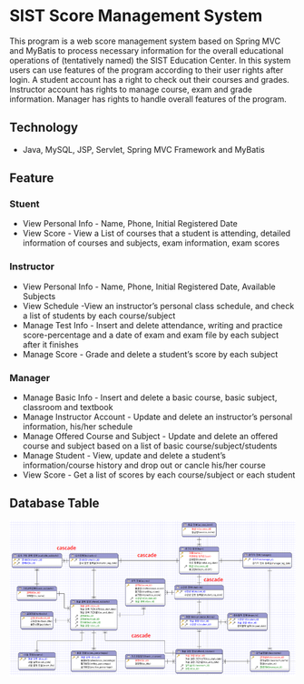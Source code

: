 # SIST Score Management System
This program is a web score management system based on Spring MVC and MyBatis to process necessary information for the overall educational operations of (tentatively named) the SIST Education Center. In this system users can use features of the program according to their user rights after login. A student account has a right to check out their courses and grades. Instructor account has rights to manage course, exam and grade information. Manager has rights to handle overall features of the program.

## Technology
* Java, MySQL, JSP, Servlet, Spring MVC Framework and MyBatis

## Feature
### Stuent
* View Personal Info - Name, Phone, Initial Registered Date
* View Score - View a List of courses that a student is attending, detailed information of courses and subjects, exam information, exam scores

### Instructor
* View Personal Info - Name, Phone, Initial Registered Date, Available Subjects
* View Schedule -View an instructor’s personal class schedule, and check a list of students by each course/subject
* Manage Test Info - Insert and delete attendance, writing and practice score-percentage and a date of exam and exam file by each subject after it finishes
* Manage Score - Grade and delete a student’s score by each subject

### Manager
* Manage Basic Info - Insert and delete a basic course, basic subject, classroom and textbook
* Manage Instructor Account - Update and delete an instructor’s personal information, his/her schedule
* Manage Offered Course and Subject - Update and delete an offered course and subject based on a list of basic course/subject/students
* Manage Student - View, update and delete a student’s information/course history and drop out or cancle his/her course
* View Score - Get a list of scores by each course/subject or each student

## Database Table
![data-schema](img/final-schema.png)

